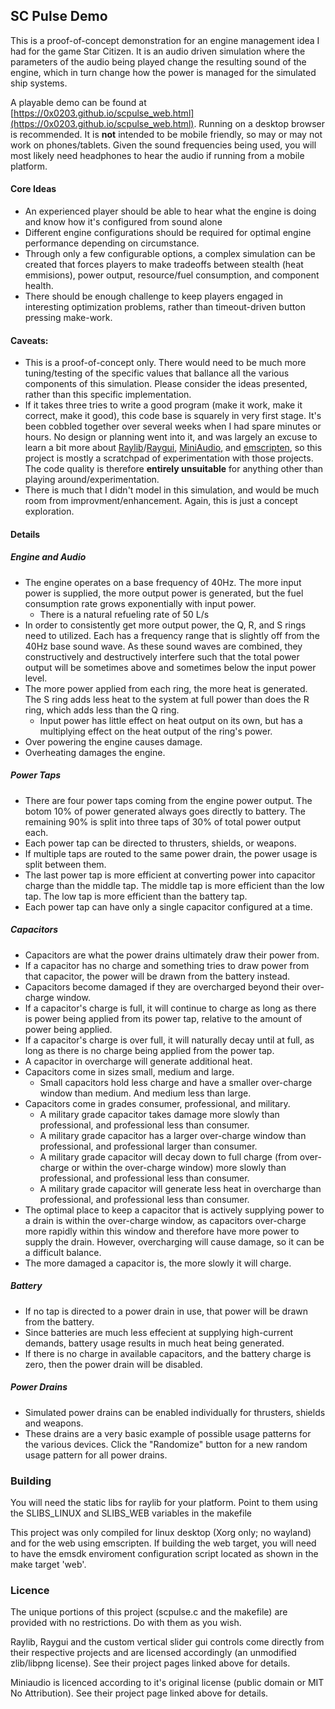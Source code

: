 
## SC Pulse Demo

This is a proof-of-concept demonstration for an engine management idea I had for the game Star Citizen. It is an audio driven simulation where the parameters of the audio being played change the resulting sound of the engine, which in turn change how the power is managed for the simulated ship systems. 

A playable demo can be found at [https://0x0203.github.io/scpulse_web.html](https://0x0203.github.io/scpulse_web.html). Running on a desktop browser is recommended. It is **not** intended to be mobile friendly, so may or may not work on phones/tablets. Given the sound frequencies being used, you will most likely need headphones to hear the audio if running from a mobile platform.

#### Core Ideas

- An experienced player should be able to hear what the engine is doing and know how it's configured from sound alone
- Different engine configurations should be required for optimal engine performance depending on circumstance.
- Through only a few configurable options, a complex simulation can be created that forces players to make tradeoffs between stealth (heat emmisions), power output, resource/fuel consumption, and component health.
- There should be enough challenge to keep players engaged in interesting optimization problems, rather than timeout-driven button pressing make-work. 

#### Caveats:

- This is a proof-of-concept only. There would need to be much more tuning/testing of the specific values that ballance all the various components of this simulation. Please consider the ideas presented, rather than this specific implementation.
- If it takes three tries to write a good program (make it work, make it correct, make it good), this code base is squarely in very first stage. It's been cobbled together over several weeks when I had spare minutes or hours. No design or planning went into it, and was largely an excuse to learn a bit more about [Raylib](https://www.raylib.com/)/[Raygui](https://github.com/raysan5/raygui), [MiniAudio](https://miniaud.io/), and [emscripten](https://emscripten.org/), so this project is mostly a scratchpad of experimentation with those projects. The code quality is therefore **entirely unsuitable** for anything other than playing around/experimentation. 
- There is much that I didn't model in this simulation, and would be much room from improvment/enhancement. Again, this is just a concept exploration. 

#### Details

##### Engine and Audio

- The engine operates on a base frequency of 40Hz. The more input power is supplied, the more output power is generated, but the fuel consumption rate grows exponentially with input power.
    - There is a natural refueling rate of 50 L/s
- In order to consistently get more output power, the Q, R, and S rings need to utilized. Each has a frequency range that is slightly off from the 40Hz base sound wave. As these sound waves are combined, they constructively and destructively interfere such that the total power output will be sometimes above and sometimes below the input power level. 
- The more power applied from each ring, the more heat is generated. The S ring adds less heat to the system at full power than does the R ring, which adds less than the Q ring. 
    - Input power has little effect on heat output on its own, but has a multiplying effect on the heat output of the ring's power.
- Over powering the engine causes damage. 
- Overheating damages the engine.

##### Power Taps

- There are four power taps coming from the engine power output. The botom 10% of power generated always goes directly to battery. The remaining 90% is split into three taps of 30% of total power output each.
- Each power tap can be directed to thrusters, shields, or weapons.
- If multiple taps are routed to the same power drain, the power usage is split between them.
- The last power tap is more efficient at converting power into capacitor charge than the middle tap. The middle tap is more efficient than the low tap. The low tap is more efficient than the battery tap.
- Each power tap can have only a single capacitor configured at a time.

##### Capacitors

- Capacitors are what the power drains ultimately draw their power from.
- If a capacitor has no charge and something tries to draw power from that capacitor, the power will be drawn from the battery instead.
- Capacitors become damaged if they are overcharged beyond their over-charge window.
- If a capacitor's charge is full, it will continue to charge as long as there is power being applied from its power tap, relative to the amount of power being applied.
- If a capacitor's charge is over full, it will naturally decay until at full, as long as there is no charge being applied from the power tap.
- A capacitor in overcharge will generate additional heat.
- Capacitors come in sizes small, medium and large.
    - Small capacitors hold less charge and have a smaller over-charge window than medium. And medium less than large.
- Capacitors come in grades consumer, professional, and military.
    - A military grade capacitor takes damage more slowly than professional, and professional less than consumer.
    - A military grade capacitor has a larger over-charge window than professional, and professional larger than consumer.
    - A military grade capacitor will decay down to full charge (from over-charge or within the over-charge window) more slowly than professional, and professional less than consumer.
    - A military grade capacitor will generate less heat in overcharge than professional, and professional less than consumer.
- The optimal place to keep a capacitor that is actively supplying power to a drain is within the over-charge window, as capacitors over-charge more rapidly within this window and therefore have more power to supply the drain. However, overcharging will cause damage, so it can be a difficult balance.
- The more damaged a capacitor is, the more slowly it will charge.

##### Battery

- If no tap is directed to a power drain in use, that power will be drawn from the battery.
- Since batteries are much less effecient at supplying high-current demands, battery usage results in much heat being generated.
- If there is no charge in available capacitors, and the battery charge is zero, then the power drain will be disabled.

##### Power Drains
- Simulated power drains can be enabled individually for thrusters, shields and weapons. 
- These drains are a very basic example of possible usage patterns for the various devices. Click the "Randomize" button for a new random usage pattern for all power drains.

### Building

You will need the static libs for raylib for your platform. Point to them using the SLIBS_LINUX and SLIBS_WEB variables in the makefile 

This project was only compiled for linux desktop (Xorg only; no wayland) and for the web using emscripten. If building the web target, you will need to have the emsdk enviroment configuration script located as shown in the make target 'web'. 

### Licence

The unique portions of this project (scpulse.c and the makefile) are provided with no restrictions. Do with them as you wish. 

Raylib, Raygui and the custom vertical slider gui controls come directly from their respective projects and are licensed accordingly (an unmodified zlib/libpng license). See their project pages linked above for details.

Miniaudio is licenced according to it's original license (public domain or MIT No Attribution). See their project page linked above for details.
